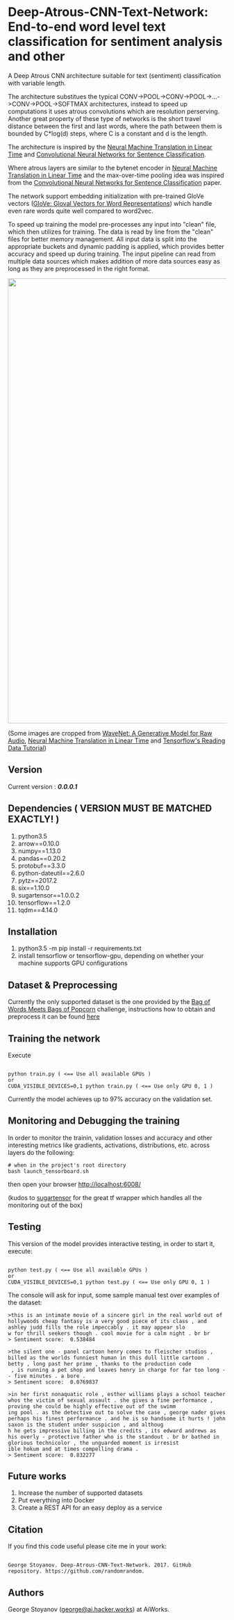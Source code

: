 # Deep-Atrous-CNN-Text-Network: End-to-end word level text classification for sentiment analysis and other

A Deep Atrous CNN architecture suitable for text (sentiment) classification with variable length.

The architecture substitues the typical CONV->POOL->CONV->POOL->...->CONV->POOL->SOFTMAX architectures, instead to speed up computations it uses atrous convolutions which are resolution perserving. Another great property of these type of networks is the short travel distance between the first and last words, where the path between them is bounded by C*log(d) steps, where C is a constant and d is the length.

The architecture is inspired by the [Neural Machine Translation in Linear Time](https://arxiv.org/abs/1610.10099) and [Convolutional Neural Networks for Sentence Classification](https://arxiv.org/abs/1408.5882).

Where atrous layers are similar to the bytenet encoder in [Neural Machine Translation in Linear Time](https://arxiv.org/abs/1610.10099) and the max-over-time pooling idea was inspired from the [Convolutional Neural Networks for Sentence Classification](https://arxiv.org/abs/1408.5882) paper.

The network support embedding initialization with pre-trained GloVe vectors ([GloVe: Gloval Vectors for Word Representations](https://nlp.stanford.edu/pubs/glove.pdf)) which handle even rare words quite well compared to word2vec.

To speed up training the model pre-processes any input into "clean" file, which then utilizes for training. The data is read by line from the "clean" files for better memory management. All input data is split into the appropriate buckets and dynamic padding is applied, which provides better accuracy and speed up during training. The input pipeline can read from multiple data sources which makes addition of more data sources easy as long as they are preprocessed in the right format.

<p align="center">
  <img src="" width="1024"/>
</p>

(Some images are cropped from [WaveNet: A Generative Model for Raw Audio](https://arxiv.org/abs/1609.03499), [Neural Machine Translation in Linear Time](https://arxiv.org/abs/1610.10099) and [Tensorflow's Reading Data Tutorial](https://www.tensorflow.org/programmers_guide/reading_data)) 

## Version

Current version : __***0.0.0.1***__

## Dependencies ( VERSION MUST BE MATCHED EXACTLY! )
1. python3.5
1. arrow==0.10.0
1. numpy==1.13.0
1. pandas==0.20.2
1. protobuf==3.3.0
1. python-dateutil==2.6.0
1. pytz==2017.2
1. six==1.10.0
1. sugartensor==1.0.0.2
1. tensorflow==1.2.0
1. tqdm==4.14.0

## Installation
1. python3.5 -m pip install -r requirements.txt
1. install tensorflow or tensorflow-gpu, depending on whether your machine supports GPU configurations

## Dataset & Preprocessing 
Currently the only supported dataset is the one provided by the [Bag of Words Meets Bags of Popcorn](https://www.kaggle.com/c/word2vec-nlp-tutorial/rules) challenge, instructions how to obtain and preprocess it can be found [here](https://github.com/randomrandom/deep-atrous-cnn-sentiment/tree/master/data/datasets/kaggle_popcorn_challenge)

## Training the network

Execute
<pre><code>
python train.py ( <== Use all available GPUs )
or
CUDA_VISIBLE_DEVICES=0,1 python train.py ( <== Use only GPU 0, 1 )
</code></pre>

Currently the model achieves up to 97% accuracy on the validation set.

## Monitoring and Debugging the training
In order to monitor the trainin, validation losses and accuracy and other interesting metrics like gradients, activations, distributions, etc. across layers do the following:


```
# when in the project's root directory
bash launch_tensorboard.sh
```

then open your browser [http://localhost:6008/](http://localhost:6008/)

(kudos to [sugartensor](https://github.com/buriburisuri/sugartensor) for the great tf wrapper which handles all the monitoring out of the box)

## Testing
This version of the model provides interactive testing, in order to start it, execute:

<pre><code>
python test.py ( <== Use all available GPUs )
or
CUDA_VISIBLE_DEVICES=0,1 python test.py ( <== Use only GPU 0, 1 )
</code></pre>

The console will ask for input, some sample manual test over examples of the dataset:

```
>this is an intimate movie of a sincere girl in the real world out of hollywoods cheap fantasy is a very good piece of its class , and ashley judd fills the role impeccably . it may appear slo
w for thrill seekers though . cool movie for a calm night . br br
> Sentiment score:  0.538484

>the silent one - panel cartoon henry comes to fleischer studios , billed as the worlds funniest human in this dull little cartoon . betty , long past her prime , thanks to the production code
 , is running a pet shop and leaves henry in charge for far too long - - five minutes . a bore .
> Sentiment score:  0.0769837

>in her first nonaquatic role , esther williams plays a school teacher whos the victim of sexual assault . she gives a fine performance , proving she could be highly effective out of the swimm
ing pool . as the detective out to solve the case , george nader gives perhaps his finest performance . and he is so handsome it hurts ! john saxon is the student under suspicion , and althoug
h he gets impressive billing in the credits , its edward andrews as his overly - protective father who is the standout . br br bathed in glorious technicolor , the unguarded moment is irresist
ible hokum and at times compelling drama .
> Sentiment score:  0.832277
```

## Future works
1. Increase the number of supported datasets
1. Put everything into Docker
1. Create a REST API for an easy deploy as a service

## Citation

If you find this code useful please cite me in your work:

<pre><code>
George Stoyanov. Deep-Atrous-CNN-Text-Network. 2017. GitHub repository. https://github.com/randomrandom.
</code></pre>

## Authors
George Stoyanov (george@ai.hacker.works) at AiWorks.